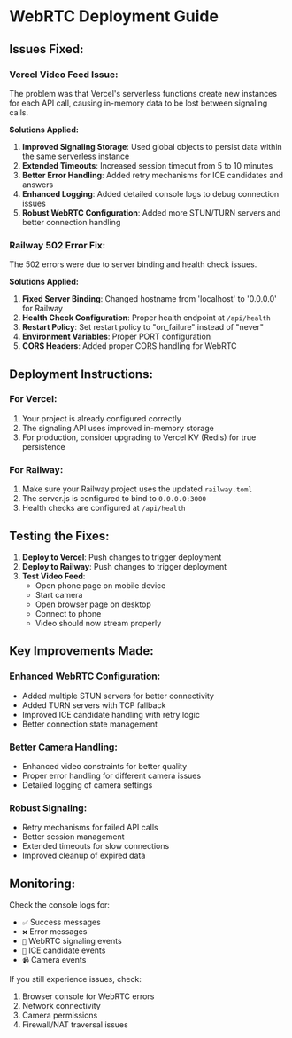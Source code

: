 # WebRTC Deployment Guide

## Issues Fixed:

### Vercel Video Feed Issue:

The problem was that Vercel's serverless functions create new instances for each API call, causing in-memory data to be lost between signaling calls.

**Solutions Applied:**

1. **Improved Signaling Storage**: Used global objects to persist data within the same serverless instance
2. **Extended Timeouts**: Increased session timeout from 5 to 10 minutes
3. **Better Error Handling**: Added retry mechanisms for ICE candidates and answers
4. **Enhanced Logging**: Added detailed console logs to debug connection issues
5. **Robust WebRTC Configuration**: Added more STUN/TURN servers and better connection handling

### Railway 502 Error Fix:

The 502 errors were due to server binding and health check issues.

**Solutions Applied:**

1. **Fixed Server Binding**: Changed hostname from 'localhost' to '0.0.0.0' for Railway
2. **Health Check Configuration**: Proper health endpoint at `/api/health`
3. **Restart Policy**: Set restart policy to "on_failure" instead of "never"
4. **Environment Variables**: Proper PORT configuration
5. **CORS Headers**: Added proper CORS handling for WebRTC

## Deployment Instructions:

### For Vercel:

1. Your project is already configured correctly
2. The signaling API uses improved in-memory storage
3. For production, consider upgrading to Vercel KV (Redis) for true persistence

### For Railway:

1. Make sure your Railway project uses the updated `railway.toml`
2. The server.js is configured to bind to `0.0.0.0:3000`
3. Health checks are configured at `/api/health`

## Testing the Fixes:

1. **Deploy to Vercel**: Push changes to trigger deployment
2. **Deploy to Railway**: Push changes to trigger deployment
3. **Test Video Feed**:
   - Open phone page on mobile device
   - Start camera
   - Open browser page on desktop
   - Connect to phone
   - Video should now stream properly

## Key Improvements Made:

### Enhanced WebRTC Configuration:

- Added multiple STUN servers for better connectivity
- Added TURN servers with TCP fallback
- Improved ICE candidate handling with retry logic
- Better connection state management

### Better Camera Handling:

- Enhanced video constraints for better quality
- Proper error handling for different camera issues
- Detailed logging of camera settings

### Robust Signaling:

- Retry mechanisms for failed API calls
- Better session management
- Extended timeouts for slow connections
- Improved cleanup of expired data

## Monitoring:

Check the console logs for:

- `✅` Success messages
- `❌` Error messages
- `📡` WebRTC signaling events
- `🧊` ICE candidate events
- `📹` Camera events

If you still experience issues, check:

1. Browser console for WebRTC errors
2. Network connectivity
3. Camera permissions
4. Firewall/NAT traversal issues
